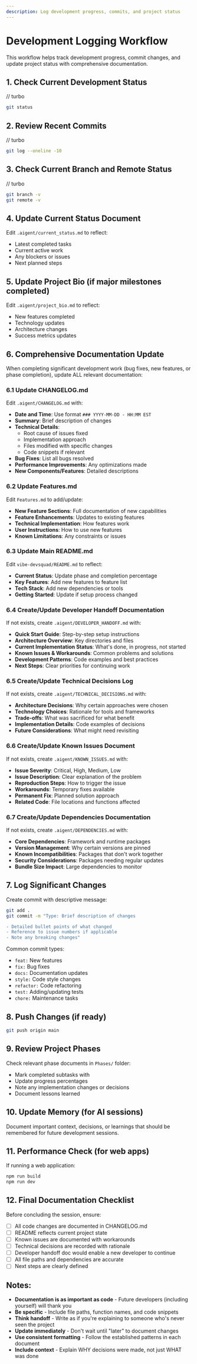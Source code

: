 ```yaml
---
description: Log development progress, commits, and project status
---
```


# Development Logging Workflow

This workflow helps track development progress, commit changes, and update project status with comprehensive documentation.

## 1. Check Current Development Status
// turbo
```bash
git status
```

## 2. Review Recent Commits
// turbo
```bash
git log --oneline -10
```

## 3. Check Current Branch and Remote Status
// turbo
```bash
git branch -v
git remote -v
```

## 4. Update Current Status Document
Edit `.aigent/current_status.md` to reflect:
- Latest completed tasks
- Current active work
- Any blockers or issues
- Next planned steps

## 5. Update Project Bio (if major milestones completed)
Edit `.aigent/project_bio.md` to reflect:
- New features completed
- Technology updates
- Architecture changes
- Success metrics updates

## 6. Comprehensive Documentation Update
When completing significant development work (bug fixes, new features, or phase completion), update ALL relevant documentation:

### 6.1 Update CHANGELOG.md
Edit `.aigent/CHANGELOG.md` with:
- **Date and Time**: Use format `### YYYY-MM-DD - HH:MM EST`
- **Summary**: Brief description of changes
- **Technical Details**: 
  - Root cause of issues fixed
  - Implementation approach
  - Files modified with specific changes
  - Code snippets if relevant
- **Bug Fixes**: List all bugs resolved
- **Performance Improvements**: Any optimizations made
- **New Components/Features**: Detailed descriptions

### 6.2 Update Features.md
Edit `Features.md` to add/update:
- **New Feature Sections**: Full documentation of new capabilities
- **Feature Enhancements**: Updates to existing features
- **Technical Implementation**: How features work
- **User Instructions**: How to use new features
- **Known Limitations**: Any constraints or issues

### 6.3 Update Main README.md
Edit `vibe-devsquad/README.md` to reflect:
- **Current Status**: Update phase and completion percentage
- **Key Features**: Add new features to feature list
- **Tech Stack**: Add new dependencies or tools
- **Getting Started**: Update if setup process changed

### 6.4 Create/Update Developer Handoff Documentation
If not exists, create `.aigent/DEVELOPER_HANDOFF.md` with:
- **Quick Start Guide**: Step-by-step setup instructions
- **Architecture Overview**: Key directories and files
- **Current Implementation Status**: What's done, in progress, not started
- **Known Issues & Workarounds**: Common problems and solutions
- **Development Patterns**: Code examples and best practices
- **Next Steps**: Clear priorities for continuing work

### 6.5 Create/Update Technical Decisions Log
If not exists, create `.aigent/TECHNICAL_DECISIONS.md` with:
- **Architecture Decisions**: Why certain approaches were chosen
- **Technology Choices**: Rationale for tools and frameworks
- **Trade-offs**: What was sacrificed for what benefit
- **Implementation Details**: Code examples of decisions
- **Future Considerations**: What might need revisiting

### 6.6 Create/Update Known Issues Document
If not exists, create `.aigent/KNOWN_ISSUES.md` with:
- **Issue Severity**: Critical, High, Medium, Low
- **Issue Description**: Clear explanation of the problem
- **Reproduction Steps**: How to trigger the issue
- **Workarounds**: Temporary fixes available
- **Permanent Fix**: Planned solution approach
- **Related Code**: File locations and functions affected

### 6.7 Create/Update Dependencies Documentation
If not exists, create `.aigent/DEPENDENCIES.md` with:
- **Core Dependencies**: Framework and runtime packages
- **Version Management**: Why certain versions are pinned
- **Known Incompatibilities**: Packages that don't work together
- **Security Considerations**: Packages needing regular updates
- **Bundle Size Impact**: Large dependencies to monitor

## 7. Log Significant Changes
Create commit with descriptive message:
```bash
git add .
git commit -m "Type: Brief description of changes

- Detailed bullet points of what changed
- Reference to issue numbers if applicable
- Note any breaking changes"
```

Common commit types:
- `feat:` New features
- `fix:` Bug fixes
- `docs:` Documentation updates
- `style:` Code style changes
- `refactor:` Code refactoring
- `test:` Adding/updating tests
- `chore:` Maintenance tasks

## 8. Push Changes (if ready)
```bash
git push origin main
```

## 9. Review Project Phases
Check relevant phase documents in `Phases/` folder:
- Mark completed subtasks with 
- Update progress percentages
- Note any implementation changes or decisions
- Document lessons learned

## 10. Update Memory (for AI sessions)
Document important context, decisions, or learnings that should be remembered for future development sessions.

## 11. Performance Check (for web apps)
If running a web application:
```bash
npm run build
npm run dev
```

## 12. Final Documentation Checklist
Before concluding the session, ensure:
- [ ] All code changes are documented in CHANGELOG.md
- [ ] README reflects current project state
- [ ] Known issues are documented with workarounds
- [ ] Technical decisions are recorded with rationale
- [ ] Developer handoff doc would enable a new developer to continue
- [ ] All file paths and dependencies are accurate
- [ ] Next steps are clearly defined

## Notes:
- **Documentation is as important as code** - Future developers (including yourself) will thank you
- **Be specific** - Include file paths, function names, and code snippets
- **Think handoff** - Write as if you're explaining to someone who's never seen the project
- **Update immediately** - Don't wait until "later" to document changes
- **Use consistent formatting** - Follow the established patterns in each document
- **Include context** - Explain WHY decisions were made, not just WHAT was done
